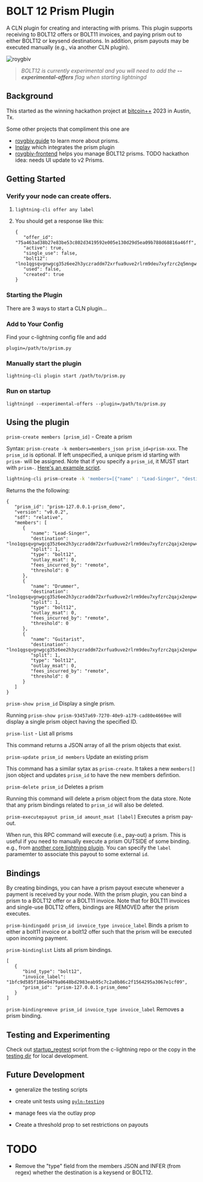 # BOLT 12 Prism Plugin

A CLN plugin for creating and interacting with prisms. This plugin supports receiving to BOLT12 offers or BOLT11 invoices, and paying prism out to either BOLT12 or keysend destinations. In addition, prism payouts may be executed manually (e.g., via another CLN plugin).

![roygbiv](https://github.com/daGoodenough/bolt12-prism/assets/108303703/2c4ba75d-b0ab-4c3f-a5c4-2202716a04a0)

> _BOLT12 is currently experimental and you will need to add the **--experimental-offers** flag when starting lightningd_

## Background

This started as the winning hackathon project at [bitcoin++](https://btcpp.dev/) 2023 in Austin, Tx.

Some other projects that compliment this one are

- [roygbiv.guide](https://roygbiv.guide) to learn more about prisms.
- [lnplay](https://github.com/farscapian/lnplay) which integrates the prism plugin
- [roygbiv-frontend](https://github.com/johngribbin/ROYGBIV-frontend) helps you manage BOLT12 prisms. TODO hackathon idea: needs UI update to v2 Prisms.

## Getting Started

### Verify your node can create offers.

1. `lightning-cli offer any label`
2. You should get a response like this:

   ```
   {
      "offer_id": "75a463ad38b27e83be53c802d3419592e005e130d29d5ea09b788d68816a46ff",
      "active": true,
      "single_use": false,
      "bolt12": "lno1qgsqvgnwgcg35z6ee2h3yczraddm72xrfua9uve2rlrm9deu7xyfzrc2q5mngwpnxstzzql8sxrnaaq8secwrcsw5wmdxtfqgj9kamaslpvgxk08g0tdmqzmav",
      "used": false,
      "created": true
   }
   ```

### Starting the Plugin

There are 3 ways to start a CLN plugin...

### Add to Your Config

Find your c-lightning config file and add

`plugin=/path/to/prism.py`

### Manually start the plugin

`lightning-cli plugin start /path/to/prism.py`

### Run on startup

`lightningd --experimental-offers --plugin=/path/to/prism.py`

## Using the plugin

`prism-create members [prism_id]` - Create a prism

Syntax: `prism-create -k members=members_json prism_id=prism-xxx`. The `prism_id` is optional. If left unspecified, a unique prism id starting with `prism-` will be assigned. Note that if you specify a `prism_id`, it MUST start with `prism-`. [Here's an example script](https://github.com/farscapian/lnplay/blob/incus/channel_templates/create_bolt12_prism.sh).

```bash
lightning-cli prism-create -k 'members=[{"name" : "Lead-Singer", "destination": "lno1qgsqvgnwgcg35z6ee2h3yczraddm72xrfua9uve2rlrm9deu7xyfzrc2qajx2enpw4k8g93pqtyh3ua3crhn6me89spfupgp40nxkdfkhp0j2zjk63qgsdxp230ss", "split": 1, "type":"bolt12"},{"name" : "Drummer", "destination": "lno1qgsqvgnwgcg35z6ee2h3yczraddm72xrfua9uve2rlrm9deu7xyfzrc2qajx2enpw4k8g93pqw2ugunkxkzckdwkme9wkzfmjf4f2hm3852906gwsk05lxm0s29fu", "split": 1, "type":"bolt12"},{"name" : "Guitarist", "destination": "lno1qgsqvgnwgcg35z6ee2h3yczraddm72xrfua9uve2rlrm9deu7xyfzrc2qajx2enpw4k8g93pqvqlu8pa98q4wqrvdvyg0svtunw8pa5vj0j9r5mnpzcrjyx8tm7jw", "split": 1, "type":"bolt12"}]'
```

Returns the the following:

```
{
   "prism_id": "prism-127.0.0.1-prism_demo",
   "version": "v0.0.2",
   "sdf": "relative",
   "members": [
      {
         "name": "Lead-Singer",
         "destination": "lno1qgsqvgnwgcg35z6ee2h3yczraddm72xrfua9uve2rlrm9deu7xyfzrc2qajx2enpw4k8g93pqtyh3ua3crhn6me89spfupgp40nxkdfkhp0j2zjk63qgsdxp230ss",
         "split": 1,
         "type": "bolt12",
         "outlay_msat": 0,
         "fees_incurred_by": "remote",
         "threshold": 0
      },
      {
         "name": "Drummer",
         "destination": "lno1qgsqvgnwgcg35z6ee2h3yczraddm72xrfua9uve2rlrm9deu7xyfzrc2qajx2enpw4k8g93pqw2ugunkxkzckdwkme9wkzfmjf4f2hm3852906gwsk05lxm0s29fu",
         "split": 1,
         "type": "bolt12",
         "outlay_msat": 0,
         "fees_incurred_by": "remote",
         "threshold": 0
      },
      {
         "name": "Guitarist",
         "destination": "lno1qgsqvgnwgcg35z6ee2h3yczraddm72xrfua9uve2rlrm9deu7xyfzrc2qajx2enpw4k8g93pqvqlu8pa98q4wqrvdvyg0svtunw8pa5vj0j9r5mnpzcrjyx8tm7jw",
         "split": 1,
         "type": "bolt12",
         "outlay_msat": 0,
         "fees_incurred_by": "remote",
         "threshold": 0
      }
   ]
}
```

`prism-show prism_id` Display a single prism.

Running `prism-show prism-93457a69-7270-40e9-a179-cad80e4669ee` will display a single prism object having the specified ID.

`prism-list` - List all prisms

This command returns a JSON array of all the prism objects that exist.

`prism-update prism_id members` Update an existing prism

This command has a similar sytax as `prism-create`. It takes a new `members[]` json object and updates `prism_id` to have the new members defintion.

`prism-delete prism_id` Deletes a prism

Running this command will delete a prism object from the data store. Note that any prism bindings related to `prism_id` will also be deleted.

`prism-executepayout prism_id amount_msat [label]` Executes a prism pay-out.

When run, this RPC command will execute (i.e., pay-out) a prism. This is useful if you need to manually execute a prism OUTSIDE of some binding. e.g., from [another core lightning plugin](https://github.com/farscapian/lnplay/tree/tabconf/lnplay/clightning/cln-plugins/lnplaylive). You can specify the `label` paramemter to associate this payout to some external `id`.

## Bindings

By creating bindings, you can have a prism payout execute whenever a payment is received by your node. With the prism plugin, you can bind a prism to a BOLT12 offer or a BOLT11 invoice. Note that for BOLT11 invoices and single-use BOLT12 offers, bindings are REMOVED after the prism executes.

`prism-bindingadd prism_id invoice_type invoice_label`
    Binds a prism to either a bolt11 invoice or a bolt12 offer such that the prism will be executed upon incoming payment.

`prism-bindinglist` 
    Lists all prism bindings.

```
[
   {
      "bind_type": "bolt12",
      "invoice_label": "1bfc9d585f186e0479a0648bd2983eab95c7c2a0b86c2f1564295a3067e1cf09",
      "prism_id": "prism-127.0.0.1-prism_demo"
   }
]
```

`prism-bindingremove prism_id invoice_type invoice_label`
    Removes a prism binding.

## Testing and Experimenting

Check out [startup_regtest](https://github.com/ElementsProject/lightning/blob/master/contrib/startup_regtest.sh) script from the c-lightning repo or the copy in the [testing dir](https://github.com/daGoodenough/bolt12-prism/blob/main/testing/README.md) for local development.

## Future Development

- generalize the testing scripts

- create unit tests using [`pyln-testing`](https://github.com/ElementsProject/lightning/tree/master/contrib/pyln-testing)

- manage fees via the outlay prop

- Create a threshold prop to set restrictions on payouts


# TODO

* Remove the "type" field from the members JSON and INFER (from regex) whether the destination is a keysend or BOLT12.